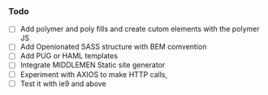 ### Todo

- [ ] Add polymer and poly fills and create cutom elements with the polymer JS
- [ ] Add Openionated SASS structure with BEM comvention
- [ ] Add PUG or HAML templates
- [ ] Integrate MIDDLEMEN Static site generator
- [ ] Experiment with AXIOS to make HTTP calls,
- [ ] Test it with ie9 and above
